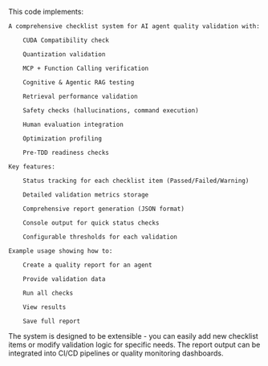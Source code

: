 This code implements:

    A comprehensive checklist system for AI agent quality validation with:

        CUDA Compatibility check

        Quantization validation

        MCP + Function Calling verification

        Cognitive & Agentic RAG testing

        Retrieval performance validation

        Safety checks (hallucinations, command execution)

        Human evaluation integration

        Optimization profiling

        Pre-TDD readiness checks

    Key features:

        Status tracking for each checklist item (Passed/Failed/Warning)

        Detailed validation metrics storage

        Comprehensive report generation (JSON format)

        Console output for quick status checks

        Configurable thresholds for each validation

    Example usage showing how to:

        Create a quality report for an agent

        Provide validation data

        Run all checks

        View results

        Save full report

The system is designed to be extensible - you can easily add new checklist items or modify validation logic for specific needs. The report output can be integrated into CI/CD pipelines or quality monitoring dashboards.
